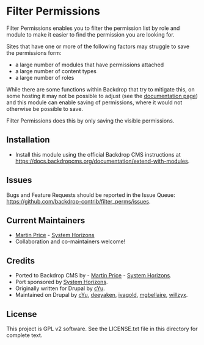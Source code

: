 Filter Permissions
========
Filter Permissions enables you to filter the permission list by role and module 
to make it easier to find the permission you are looking for.

Sites that have one or more of the following factors may struggle to save the
permissions form:
- a large number of modules that have permissions attached
- a large number of content types
- a large number of roles

While there are some functions within Backdrop that try to mitigate this, on
some hosting it may not be possible to adjust (see the [documentation page](https://docs.backdropcms.org/max-input-vars))
and this module can enable saving of permissions, where it would not otherwise
be possible to save.

Filter Permissions does this by only saving the visible permissions.

Installation
------------

- Install this module using the official Backdrop CMS instructions at
  https://docs.backdropcms.org/documentation/extend-with-modules.


Issues
------

Bugs and Feature Requests should be reported in the Issue Queue:
https://github.com/backdrop-contrib/filter_perms/issues.


Current Maintainers
-------------------
- [Martin Price](https://github.com/yorkshire-pudding) - [System Horizons](https://www.systemhorizons.co.uk)
- Collaboration and co-maintainers welcome!

Credits
-------
- Ported to Backdrop CMS by - [Martin Price](https://github.com/yorkshire-pudding) - [System Horizons](https://www.systemhorizons.co.uk).
- Port sponsored by [System Horizons](https://www.systemhorizons.co.uk).
- Originally written for Drupal by [cYu](https://www.drupal.org/u/cyu).
- Maintained on Drupal by [cYu](https://www.drupal.org/u/cyu), 
[deeyaken](https://www.drupal.org/u/deekayen),
[ivagold](https://www.drupal.org/u/ivagold),
[mgbellaire](https://www.drupal.org/u/mgbellaire),
[willzyx](https://www.drupal.org/u/willzyx).

License
-------

This project is GPL v2 software.
See the LICENSE.txt file in this directory for complete text.
